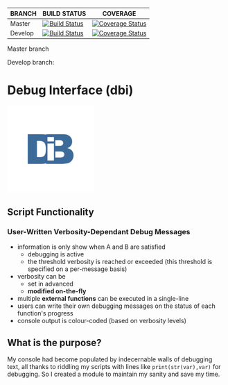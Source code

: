 | BRANCH  | BUILD STATUS | COVERAGE |
| ---     | ---          | ---      |
| Master  | [![Build Status](https://travis-ci.org/DrTexxOfficial/dbi.svg?branch=master)](https://travis-ci.org/DrTexxOfficial/dbi) | [![Coverage Status](https://coveralls.io/repos/github/DrTexxOfficial/dbi/badge.svg?branch=master)](https://coveralls.io/github/DrTexxOfficial/dbi?branch=master) |
| Develop | [![Build Status](https://travis-ci.org/DrTexxOfficial/dbi.svg?branch=develop)](https://travis-ci.org/DrTexxOfficial/dbi) | [![Coverage Status](https://coveralls.io/repos/github/DrTexxOfficial/dbi/badge.svg?branch=develop)](https://coveralls.io/github/DrTexxOfficial/dbi?branch=develop) |

Master branch 

Develop branch:


# Debug Interface (dbi)

<img src="docs/dbi_logo.png" alt="dbi logo" width="200"/>

## Script Functionality
### User-Written Verbosity-Dependant Debug Messages
- information is only show when A and B are satisfied
    - debugging is active
    - the threshold verbosity is reached or exceeded (this threshold is specified on a per-message basis)
- verbosity can be
    - set in advanced
    - **modified on-the-fly**
- multiple **external functions** can be executed in a single-line
- users can write their own debugging messages on the status of each function's progress
- console output is colour-coded (based on verbosity levels)

## What is the purpose?
My console had become populated by indecernable walls of debugging text, all thanks to riddling my scripts with lines like ``print(str(var),var)`` for debugging.
So I created a module to maintain my sanity and save my time.
